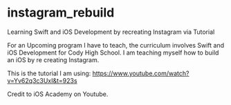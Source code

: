 # instagram_rebuild
Learning Swift and iOS Development by recreating Instagram via Tutorial

For an Upcoming program I have to teach, the curriculum involves Swift and iOS Development for Cody High School.
I am teaching myself how to build an iOS by re creating Instagram.

This is the tutorial I am using: 
https://www.youtube.com/watch?v=Yv62q3c3UxI&t=923s

Credit to iOS Academy on Youtube.
